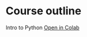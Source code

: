 # Course outline

Intro to Python [Open in Colab](https://colab.research.google.com/github/ParrotAI/ai4sg_materials/blob/master/module%1/intro%to%python.ipynb)
